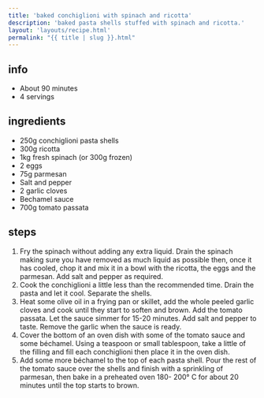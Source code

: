 ```yaml
---
title: 'baked conchiglioni with spinach and ricotta'
description: 'baked pasta shells stuffed with spinach and ricotta.'
layout: 'layouts/recipe.html'
permalink: "{{ title | slug }}.html"
---
```


## info  
* About 90 minutes  
* 4 servings

## ingredients
- 250g conchiglioni pasta shells
- 300g ricotta
- 1kg fresh spinach (or 300g frozen)
- 2 eggs
- 75g parmesan
- Salt and pepper
- 2 garlic cloves
- Bechamel sauce
- 700g tomato passata

## steps  
1. Fry the spinach without adding any extra liquid. Drain the spinach making sure you have removed as much liquid as possible then, once it has cooled, chop it and mix it in a bowl with the ricotta, the eggs and the parmesan. Add salt and pepper as required. 
2. Cook the conchiglioni a little less than the recommended time. Drain the pasta and let it cool. Separate the shells.
3. Heat some olive oil in a frying pan or skillet, add the whole peeled garlic cloves and cook until they start to soften and brown. Add the tomato passata. Let the sauce simmer for 15-20 minutes. Add salt and pepper to taste. Remove the garlic when the sauce is ready.
4. Cover the bottom of an oven dish with some of the tomato sauce and some béchamel. Using a teaspoon or small tablespoon, take a little of the filling and fill each conchiglioni then place it in the oven dish.
5. Add some more béchamel to the top of each pasta shell. Pour the rest of the tomato sauce over the shells and finish with a sprinkling of parmesan, then bake in a preheated oven 180- 200° C for about 20 minutes until the top starts to brown.